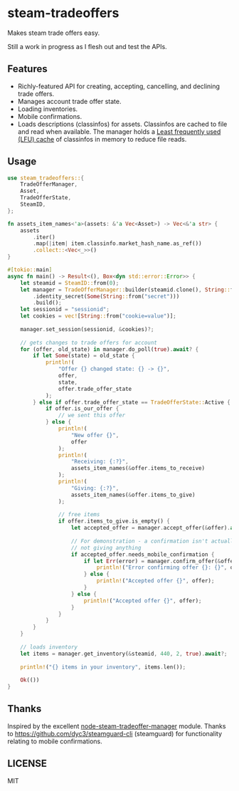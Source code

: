 # steam-tradeoffers

Makes steam trade offers easy.

Still a work in progress as I flesh out and test the APIs.

## Features
- Richly-featured API for creating, accepting, cancelling, and declining trade offers.
- Manages account trade offer state.
- Loading inventories.
- Mobile confirmations.
- Loads descriptions (classinfos) for assets. Classinfos are cached to file and read when available. The manager holds a [Least frequently used (LFU) cache](https://en.wikipedia.org/wiki/Least_frequently_used) of classinfos in memory to reduce file reads.

## Usage
```rs
use steam_tradeoffers::{
    TradeOfferManager,
    Asset,
    TradeOfferState,
    SteamID,
};

fn assets_item_names<'a>(assets: &'a Vec<Asset>) -> Vec<&'a str> {
    assets
        .iter()
        .map(|item| item.classinfo.market_hash_name.as_ref())
        .collect::<Vec<_>>()
}

#[tokio::main]
async fn main() -> Result<(), Box<dyn std::error::Error>> {
    let steamid = SteamID::from(0);
    let manager = TradeOfferManager::builder(steamid.clone(), String::from("key"))
        .identity_secret(Some(String::from("secret")))
        .build();
    let sessionid = "sessionid";
    let cookies = vec![String::from("cookie=value")];
    
    manager.set_session(sessionid, &cookies)?;
    
    // gets changes to trade offers for account
    for (offer, old_state) in manager.do_poll(true).await? {
        if let Some(state) = old_state {
            println!(
                "Offer {} changed state: {} -> {}",
                offer,
                state,
                offer.trade_offer_state
            );
        } else if offer.trade_offer_state == TradeOfferState::Active {
            if offer.is_our_offer {
                // we sent this offer
            } else {
                println!(
                    "New offer {}",
                    offer
                );
                println!(
                    "Receiving: {:?}",
                    assets_item_names(&offer.items_to_receive)
                );
                println!(
                    "Giving: {:?}",
                    assets_item_names(&offer.items_to_give)
                );
                
                // free items
                if offer.items_to_give.is_empty() {
                    let accepted_offer = manager.accept_offer(&offer).await?;
                    
                    // For demonstration - a confirmation isn't actually needed when 
                    // not giving anything
                    if accepted_offer.needs_mobile_confirmation {
                        if let Err(error) = manager.confirm_offer(&offer).await {
                            println!("Error confirming offer {}: {}", offer, error);
                        } else {
                            println!("Accepted offer {}", offer);
                        }
                    } else {
                        println!("Accepted offer {}", offer);
                    }
                }
            }
        }
    }
    
    // loads inventory
    let items = manager.get_inventory(&steamid, 440, 2, true).await?;
    
    println!("{} items in your inventory", items.len());
    
    Ok(())
}
```

## Thanks

Inspired by the excellent [node-steam-tradeoffer-manager](https://github.com/DoctorMcKay/node-steam-tradeoffer-manager) module. Thanks to https://github.com/dyc3/steamguard-cli (steamguard) for functionality relating to mobile confirmations.

## LICENSE

MIT